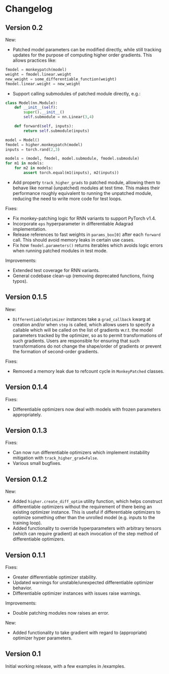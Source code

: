 Changelog
=========

Version 0.2
-----------
New:
- Patched model parameters can be modified directly, while still tracking
updates for the purpose of computing higher order gradients. This allows practices like:
```python
fmodel = monkeypatch(model)
weight = fmodel.linear.weight
new_weight = some_differentiable_function(weight)
fmodel.linear.weight = new_weight
```
- Support calling submodules of patched module directly, e.g.:
```python
class Model(nn.Module):
    def __init__(self):
        super().__init__()
        self.submodule = nn.Linear(3,4)

    def forward(self, inputs):
        return self.submodule(inputs)

model = Model()
fmodel = higher.monkeypatch(model)
inputs = torch.rand(2,3)

models = (model, fmodel, model.submodule, fmodel.submodule)
for m1 in models:
    for m2 in models:
        assert torch.equal(m1(inputs), m2(inputs))
```
- Add property `track_higher_grads` to patched module, allowing them to behave like normal (unpatched) modules at test time. This makes their performance roughly equivalent to running the unpatched module, reducing the need to write more code for test loops.

Fixes:
- Fix monkey-patching logic for RNN variants to support PyTorch v1.4.
- Incorporate `eps` hyperparameter in differentiable Adagrad implementation.
- Release references to fast weights in `params_box[0]` after each `forward` call. This should avoid memory leaks in certain use cases.
- Fix how `fmodel.parameters()` returns iterables which avoids logic errors when running patched modules in test mode.

Improvements:
- Extended test coverage for RNN variants.
- General codebase clean-up (removing deprecated functions, fixing typos).

Version 0.1.5
-------------
New:
- `DifferentiableOptimizer` instances take a `grad_callback` kwarg at creation and/or when `step` is called, which allows users to specify a callable which will be called on the list of gradients w.r.t. the model parameters tracked by the optimizer, so as to permit transformations of such gradients. Users are responsible for ensuring that such transformations do not change the shape/order of gradients or prevent the formation of second-order gradients.

Fixes:
- Removed a memory leak due to refcount cycle in `MonkeyPatched` classes.

Version 0.1.4
-------------
Fixes:
- Differentiable optimizers now deal with models with frozen parameters appropriately.

Version 0.1.3
-------------
Fixes:
- Can now run differentiable optimizers which implement instability mitigation with `track_higher_grad=False`.
- Various small bugfixes.

Version 0.1.2
-------------
New:
- Added `higher.create_diff_optim` utility function, which helps construct differentiable optimizers without the requirement of there being an existing optimizer instance. This is useful if differentiable optimizers to optimize something other than the unrolled model (e.g. inputs to the training loop).
- Added functionality to override hyperparameters with arbitrary tensors (which can require gradient) at each invocation of the step method of differentiable optimizers.

Version 0.1.1
-------------
Fixes:
- Greater differentiable optimizer stability.
- Updated warnings for unstable/unexpected differentiable optimizer behavior.
- Differentiable optimizer instances with issues raise warnings.

Improvements:
- Double patching modules now raises an error.

New:
- Added functionality to take gradient with regard to (appropriate) optimizer hyper parameters.

Version 0.1
-----------
Initial working release, with a few examples in /examples.